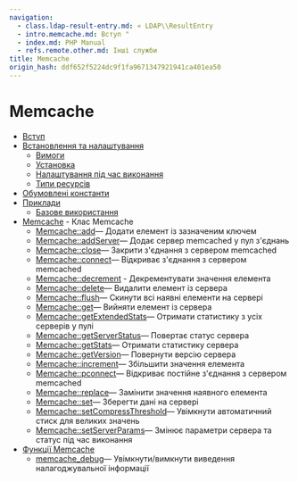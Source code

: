 ```yaml
---
navigation:
  - class.ldap-result-entry.md: « LDAP\\ResultEntry
  - intro.memcache.md: Вступ "
  - index.md: PHP Manual
  - refs.remote.other.md: Інші служби
title: Memcache
origin_hash: ddf652f5224dc9f1fa9671347921941ca401ea50
---
```

# Memcache

-   [Вступ](intro.memcache.md)
-   [Встановлення та налаштування](memcache.setup.md)
    -   [Вимоги](memcache.requirements.md)
    -   [Установка](memcache.installation.md)
    -   [Налаштування під час виконання](memcache.ini.md)
    -   [Типи ресурсів](memcache.resources.md)
-   [Обумовлені константи](memcache.constants.md)
-   [Приклади](memcache.examples.md)
    -   [Базове використання](memcache.examples-overview.md)
-   [Memcache](class.memcache.md) \- Клас Memcache
    -   [Memcache::add](memcache.add.md)— Додати елемент із зазначеним ключем
    -   [Memcache::addServer](memcache.addserver.md)— Додає сервер memcached у пул з'єднань
    -   [Memcache::close](memcache.close.md)— Закрити з'єднання з сервером memcached
    -   [Memcache::connect](memcache.connect.md)— Відкриває з'єднання з сервером memcached
    -   [Memcache::decrement](memcache.decrement.md) \- Декрементувати значення елемента
    -   [Memcache::delete](memcache.delete.md)— Видалити елемент із сервера
    -   [Memcache::flush](memcache.flush.md)— Скинути всі наявні елементи на сервері
    -   [Memcache::get](memcache.get.md)— Вийняти елемент із сервера
    -   [Memcache::getExtendedStats](memcache.getextendedstats.md)— Отримати статистику з усіх серверів у пулі
    -   [Memcache::getServerStatus](memcache.getserverstatus.md)— Повертає статус сервера
    -   [Memcache::getStats](memcache.getstats.md)— Отримати статистику сервера
    -   [Memcache::getVersion](memcache.getversion.md)— Повернути версію сервера
    -   [Memcache::increment](memcache.increment.md)— Збільшити значення елемента
    -   [Memcache::pconnect](memcache.pconnect.md)— Відкриває постійне з'єднання з сервером memcached
    -   [Memcache::replace](memcache.replace.md)— Замінити значення наявного елемента
    -   [Memcache::set](memcache.set.md)— Зберегти дані на сервері
    -   [Memcache::setCompressThreshold](memcache.setcompressthreshold.md)— Увімкнути автоматичний стиск для великих значень
    -   [Memcache::setServerParams](memcache.setserverparams.md)— Змінює параметри сервера та статус під час виконання
-   [Функції Memcache](ref.memcache.md)
    -   [memcache\_debug](function.memcache-debug.md)— Увімкнути/вимкнути виведення налагоджувальної інформації
